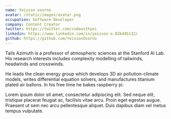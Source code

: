 ```yaml
---
name: Yeisson osorno
avatar: /static/images/avatar.png
occupation: Software Developer
company: Content Creator
twitter: https://twitter.com/codewithyei
linkedin: https://www.linkedin.com/in/yeisson-o-82b49b132/
github: https://github.com/YeissonOsorno
---
```


Tails Azimuth is a professor of atmospheric sciences at the Stanford AI Lab. His research interests includes complexity modelling of tailwinds, headwinds and crosswinds.

He leads the clean energy group which develops 3D air pollution-climate models, writes differential equation solvers, and manufactures titanium plated air ballons. In his free time he bakes raspberry pi.

Lorem ipsum dolor sit amet, consectetur adipiscing elit. Sed neque elit, tristique placerat feugiat ac, facilisis vitae arcu. Proin eget egestas augue. Praesent ut sem nec arcu pellentesque aliquet. Duis dapibus diam vel metus tempus vulputate.
